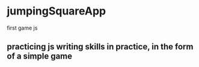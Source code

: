 # jumpingSquareApp
first game js
## practicing js writing skills in practice, in the form of a simple game
